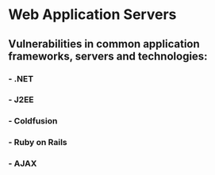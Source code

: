 # Web Application Servers

## Vulnerabilities in common application frameworks, servers and technologies:
### - .NET
### - J2EE
### - Coldfusion
### - Ruby on Rails
### - AJAX

